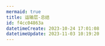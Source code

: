 ```yaml
---
mermaid: true
title: 运输层-总结
id: f4cc04863a
datetimeCreate: 2023-10-24 17:01:08
datetimeUpdate: 2023-11-03 10:19:20
---
```

